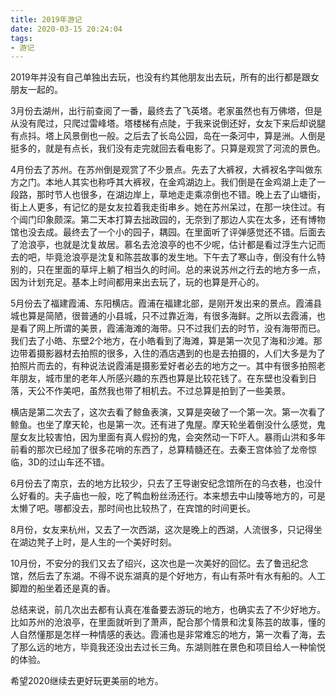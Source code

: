 ```yaml
---
title: 2019年游记
date: 2020-03-15 20:24:04
tags:
- 游记
---
```


2019年并没有自己单独出去玩，也没有约其他朋友出去玩，所有的出行都是跟女朋友一起的。

3月份去湖州，出行前查阅了一番，最终去了飞英塔。老家虽然也有万佛塔，但是从没有爬过，只爬过雷峰塔。塔楼梯有点陡，于我来说倒还好，女友下来后却说腿有点抖。塔上风景倒也一般。之后去了长岛公园，岛在一条河中，算是洲。人倒是挺多的，就是有点长，我们没有走完就回去看电影了。只算是观赏了河流的景色。

4月份去了苏州。在苏州倒是观赏了不少景点。先去了大裤衩，大裤衩名字叫做东方之门。本地人其实也称呼其大裤衩，在金鸡湖边上。我们倒是在金鸡湖上走了一段路，那时节人也很多，在湖边岸上，草地走走乘凉倒也不错。晚上去了山塘街，街上人更多，有记忆的是女友拉着我走街串乡。她在苏州呆过，在那一块住过。有个阊门印象颇深。第二天本打算去拙政园的，无奈到了那边人实在太多，还有博物馆也没去成。最终去了一个小的园子，耦园。在里面听了评弹感觉还不错。后面去了沧浪亭，也就是沈复故居。慕名去沧浪亭的也不少呢，估计都是看过浮生六记而去的吧，毕竟沧浪亭是沈复和陈芸故事的发生地。下午去了寒山寺，倒没有什么特别的，只在里面的草坪上躺了相当久的时间。总的来说苏州之行去的地方多一点，因为计划充足。基本上时间都用来出去玩了，玩的也算是开心的。

5月份去了福建霞浦、东阳横店。霞浦在福建北部，是刚开发出来的景点。霞浦县城也算是简陋，很普通的小县城，只不过靠近海，有很多海鲜。之所以去霞浦，也是看了网上所谓的美景，霞浦海滩的海带。只不过我们去的时节，没有海带而已。我们去了小皓、东壁2个地方，在小皓看到了海滩，算是第一次见了海和沙滩。那边带着摄影器材去拍照的很多，入住的酒店遇到的也是去拍摄的，人们大多是为了拍照片而去的，有种说法说霞浦是摄影爱好者必去的地方之一。其中有很多拍照老年朋友，城市里的老年人所感兴趣的东西也算是比较花钱了。在东壁也没看到日落，天公不作美吧，虽然我也带了相机去。不过总算是拍到了一些美景。

横店是第二次去了，这次去看了鲸鱼表演，又算是突破了一个第一次。第一次看了鲸鱼。也坐了摩天轮，也是第一次。还有进了鬼屋。摩天轮坐着倒没什么感觉，鬼屋女友比较害怕，因为里面有真人假扮的鬼，会突然动一下吓人。暴雨山洪和多年前看的那次已经加了很多花哨的东西了，总算精髓还在。去秦王宫体验了龙帝惊临，3D的过山车还不错。

6月份去了南京，去的地方比较少，只去了王导谢安纪念馆所在的乌衣巷，也没什么好看的。夫子庙也一般，吃了鸭血粉丝汤还行。本来想去中山陵等地方的，可是太懒了吧。哪都没去，那时间也比较热了，在宾馆的时间更长。

8月份，女友来杭州，又去了一次西湖，这次是晚上的西湖，人流很多，只记得坐在湖边凳子上时，是人生的一个美好时刻。

10月份，不安分的我们又去了绍兴，这次也是一次美好的回忆。去了鲁迅纪念馆，然后去了东湖。不得不说东湖真的是个好地方，有山有茶叶有水有船的。人工脚蹬的船坐着还是真的香。

总结来说，前几次出去都有认真在准备要去游玩的地方，也确实去了不少好地方。比如苏州的沧浪亭，在里面就听到了萧声，配合那个情景和沈复陈芸的故事，懂的人自然懂那是怎样一种情感的表达。霞浦也是非常难忘的地方，第一次看了海，去了那么远的地方，毕竟我还没出去过长三角。东湖则胜在景色和项目给人一种愉悦的体验。

希望2020继续去更好玩更美丽的地方。

